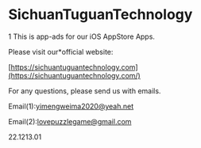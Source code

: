 # SichuanTuguanTechnology
<adPlatform>1</adPlatform>
This is app-ads for our iOS AppStore Apps.

Please visit our*official website:

[https://sichuantuguantechnology.com](https://sichuantuguantechnology.com/)

For any questions, please send us with emails.

Email(1):yimengweima2020@yeah.net

Email(2):lovepuzzlegame@gmail.com

<version>22.1213.01</version>
